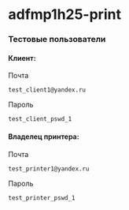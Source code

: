 # adfmp1h25-print

### Тестовые пользователи
#### Клиент:

Почта
```
test_client1@yandex.ru
```
Пароль
```
test_client_pswd_1
```

#### Владелец принтера:

Почта
```
test_printer1@yandex.ru
```
Пароль
```
test_printer_pswd_1
```

